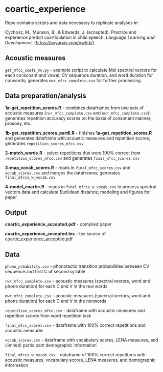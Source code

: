 # coartic_experience

Repo contains scripts and data necessary to replicate analyses in:

Cychosz, M., Munson, B., & Edwards, J. (accepted). Practice and experience predict coarticulation in child speech. *Language Learning and Development*. (https://psyarxiv.com/vwhtk/)

## Acoustic measures

`get_mfcc_coefs_nw.py` - example script to calculate Mel spectral vectors for each consonant and vowel, CV sequence duration, and word duration for nonwords; generates `nwr_mfcc_complete.csv` for further processing 

## Data preparation/analysis

**1a-get_repetition_scores.R** - combines dataframes from two sets of acoustic measures (`rwr_mfcc_complete.csv` and `nwr_mfcc_complete.csv`); generates repetition accuracy scores on the basis of consonant manner, prosody, etc.

**1b-get_repetition_scores_partII.R** - finishes **1a-get_repetition_scores.R** and generates dataframe with acoustic measures and repetition scores; generates `repetition_scores_mfcc.csv`

**2-match_words.R** - select repetitions that were 100% correct from `repetition_scores_mfcc.csv` and generates `final_mfcc_scores.csv`

**3-map_vocab_scores.R** - reads in `final_mfcc_scores.csv` and `vocab_scores.csv` and merges the dataframes; generates `final_mfccs_w_vocab.csv`

**4-model_coartic.R** - reads in `final_mfccs_w_vocab.csv` to process spectral vectors data and calculate Euclidean distance; modeling and figures for paper

## Output

**coartic_experience_accepted.pdf** - compiled paper

**coartic_experience_accepted.tex** - tex source of coartic_experience_accepted.pdf

## Data

`phono_prbability.csv` - phonotactic transition probabilities between CV sequence and first C of second syllable 

`rwr_mfcc_complete.csv` - acoustic measures (spectral vectors, word and phone duration) for each C and V in the real words

`nwr_mfcc_complete.csv` - acoustic measures (spectral vectors, word and phone duration) for each C and V in the nonwords

`repetition_scores_mfcc.csv` - dataframe with acoustic measures and repetition scores from word repetition task

`final_mfcc_scores.csv` - dataframe with 100% correct repetitions and acoustic measures

`vocab_scores.csv` - dataframe with vocabulary scores, LENA measures, and (limited) participant demographic information

`final_mfccs_w_vocab.csv` - dataframe of 100% correct repetitons with acoustic measures, vocabulary scores, LENA measures, and demographic information

